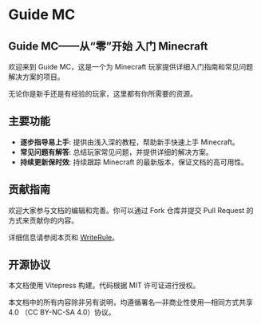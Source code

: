 # Guide MC

## Guide MC——从“零”开始 入门 Minecraft

欢迎来到 Guide MC，这是一个为 Minecraft 玩家提供详细入门指南和常见问题解决方案的项目。

无论你是新手还是有经验的玩家，这里都有你所需要的资源。

## 主要功能

- **逐步指导易上手**: 提供由浅入深的教程，帮助新手快速上手 Minecraft。
- **常见问题有解答**: 总结玩家常见问题，并提供详细的解决方案。
- **持续更新保时效**: 持续跟踪 Minecraft 的最新版本，保证文档的高可用性。

## 贡献指南

欢迎大家参与文档的编辑和完善。你可以通过 Fork 仓库并提交 Pull Request 的方式来贡献你的内容。

详细信息请参阅本页和 [WriteRule](WriteRule)。

## 开源协议

本文档使用 Vitepress 构建。代码根据 MIT 许可证进行授权。

本文档中的所有内容除非另有说明，均遵循署名—非商业性使用—相同方式共享 4.0 （CC BY-NC-SA 4.0）协议。
